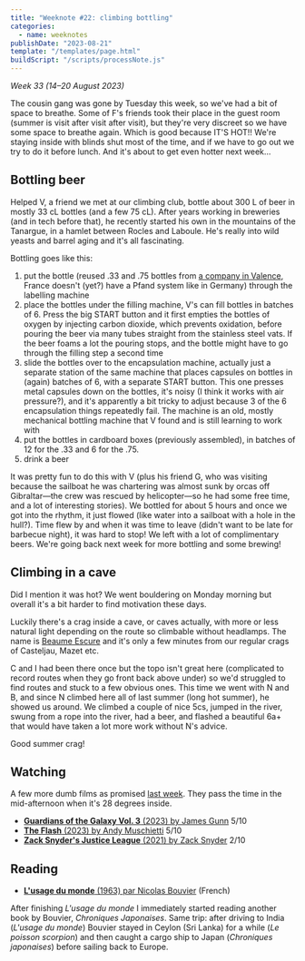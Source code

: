 ```yaml
---
title: "Weeknote #22: climbing bottling"
categories:
  - name: weeknotes
publishDate: "2023-08-21"
template: "/templates/page.html"
buildScript: "/scripts/processNote.js"
---
```


_Week 33 (14–20 August 2023)_

The cousin gang was gone by Tuesday this week, so we've had a bit of space to breathe. Some of F's friends took their place in the guest room (summer is visit after visit after visit), but they're very discreet so we have some space to breathe again. Which is good because IT'S HOT!! We're staying inside with blinds shut most of the time, and if we have to go out we try to do it before lunch. And it's about to get even hotter next week...

## Bottling beer

Helped V, a friend we met at our climbing club, bottle about 300 L of beer in mostly 33 cL bottles (and a few 75 cL). After years working in breweries (and in tech before that), he recently started his own in the mountains of the Tanargue, in a hamlet between Rocles and Laboule. He's really into wild yeasts and barrel aging and it's all fascinating.

Bottling goes like this:

1. put the bottle (reused .33 and .75 bottles from [a company in Valence](https://www.ma-bouteille.org/), France doesn't (yet?) have a Pfand system like in Germany) through the labelling machine
2. place the bottles under the filling machine, V's can fill bottles in batches of 6. Press the big START button and it first empties the bottles of oxygen by injecting carbon dioxide, which prevents oxidation, before pouring the beer via many tubes straight from the stainless steel vats. If the beer foams a lot the pouring stops, and the bottle might have to go through the filling step a second time
3. slide the bottles over to the encapsulation machine, actually just a separate station of the same machine that places capsules on bottles in (again) batches of 6, with a separate START button. This one presses metal capsules down on the bottles, it's noisy (I think it works with air pressure?), and it's apparently a bit tricky to adjust because 3 of the 6 encapsulation things repeatedly fail. The machine is an old, mostly mechanical bottling machine that V found and is still learning to work with
4. put the bottles in cardboard boxes (previously assembled), in batches of 12 for the .33 and 6 for the .75.
5. drink a beer

It was pretty fun to do this with V (plus his friend G, who was visiting because the sailboat he was chartering was almost sunk by orcas off Gibraltar—the crew was rescued by helicopter—so he had some free time, and a lot of interesting stories). We bottled for about 5 hours and once we got into the rhythm, it just flowed (like water into a sailboat with a hole in the hull?). Time flew by and when it was time to leave (didn't want to be late for barbecue night), it was hard to stop! We left with a lot of complimentary beers. We're going back next week for more bottling and some brewing!

## Climbing in a cave

Did I mention it was hot? We went bouldering on Monday morning but overall it's a bit harder to find motivation these days.

Luckily there's a crag inside a cave, or caves actually, with more or less natural light depending on the route so climbable without headlamps. The name is [Beaume Escure](https://www.ffme.fr/sne-fiche/639/) and it's only a few minutes from our regular crags of Casteljau, Mazet etc.

C and I had been there once but the topo isn't great here (complicated to record routes when they go front back above under) so we'd struggled to find routes and stuck to a few obvious ones. This time we went with N and B, and since N climbed here all of last summer (long hot summer), he showed us around. We climbed a couple of nice 5cs, jumped in the river, swung from a rope into the river, had a beer, and flashed a beautiful 6a+ that would have taken a lot more work without N's advice.

Good summer crag!

## Watching

A few more dumb films as promised [last week](/notes/weeknote-21-starry-nights/). They pass the time in the mid-afternoon when it's 28 degrees inside.

- [**Guardians of the Galaxy Vol. 3** (2023) by James Gunn](/notes/guardians-of-the-galaxy-vol-3-by-james-gunn/) 5/10
- [**The Flash** (2023) by Andy Muschietti](/notes/the-flash-by-andy-muschietti/) 5/10
- [**Zack Snyder's Justice League** (2021) by Zack Snyder](/notes/zack-snyders-justice-league/) 2/10

## Reading

- [**L'usage du monde** (1963) par Nicolas Bouvier](/notes/l-usage-du-monde-par-nicolas-bouvier/) (French)

After finishing _L'usage du monde_ I immediately started reading another book by Bouvier, _Chroniques Japonaises_. Same trip: after driving to India (_L'usage du monde_) Bouvier stayed in Ceylon (Sri Lanka) for a while (_Le poisson scorpion_) and then caught a cargo ship to Japan (_Chroniques japonaises_) before sailing back to Europe.
